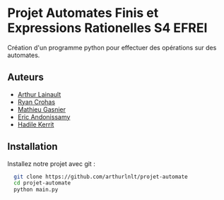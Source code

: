 # Projet Automates Finis et Expressions Rationelles S4 EFREI

Création d'un programme python pour effectuer des opérations sur des automates.





## Auteurs

- [Arthur Lainault](https://github.com/arthurlnlt)
- [Ryan Crohas](https://github.com/RyanCro)
- [Mathieu Gasnier](https://github.com/CorerDuNord)
- [Eric Andonissamy](https://github.com/MrBrownzz)
- [Hadile Kerrit](https://github.com/HadileK)


## Installation

Installez notre projet avec git :

```bash
  git clone https://github.com/arthurlnlt/projet-automate
  cd projet-automate
  python main.py
```
    
